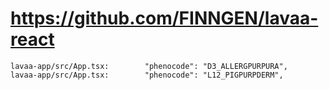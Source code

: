 # https://github.com/FINNGEN/lavaa-react

```console
lavaa-app/src/App.tsx:        "phenocode": "D3_ALLERGPURPURA",
lavaa-app/src/App.tsx:        "phenocode": "L12_PIGPURPDERM",

```
